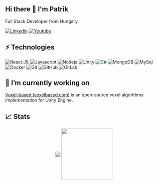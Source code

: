 ## Hi there 👋 I'm Patrik

Full Stack Developer from Hungary.

[![Linkedin](https://img.shields.io/badge/LinkedIn-0077B5?style=flat-square&logo=linkedin&logoColor=white)](https://www.linkedin.com/in/patrikholler/)
[![Youtube](https://img.shields.io/badge/YouTube-FF0000?style=flat-square&logo=youtube&logoColor=white)](https://www.youtube.com/c/patrikholler)

## ⚡ Technologies

![React.JS](https://img.shields.io/badge/-ReactJs-61DAFB?logo=react&logoColor=white&style=flat-square)
![Javascript](https://img.shields.io/badge/-Javascript-yellow?style=flat-square&logo=javascript&logoColor=white)
![Nodejs](https://img.shields.io/badge/-Nodejs-68A063?style=flat-square&logo=Node.js&logoColor=white)
![Unity](https://img.shields.io/badge/Unity-000000?style=flat-square&logo=unity&logoColor=white)
![C#](https://img.shields.io/badge/C%23-9d73d7?style=flat-square&logo=c-sharp&logoColor=white)
![MongoDB](https://img.shields.io/badge/-MongoDB-black?style=flat-square&logo=mongodb)
![MySql](https://img.shields.io/badge/MySQL-00000F?style=flat-square&logo=mysql&logoColor=white)
![Docker](https://img.shields.io/badge/-Docker-black?style=flat-square&logo=docker)
![Git](https://img.shields.io/badge/-Git-black?style=flat-square&logo=git)
![GitHub](https://img.shields.io/badge/-GitHub-181717?style=flat-square&logo=github)
![GitLab](https://img.shields.io/badge/-GitLab-FCA121?style=flat-square&logo=gitlab)

## 🔭 I’m currently working on

[Voxel-based (voxelbased.com)](https://voxelbased.com/) is an open-source voxel algorithms implementation for Unity Engine.


## :chart_with_upwards_trend:     Stats

<p align="center">
  <img
      align="center"
      src="https://github-readme-stats.vercel.app/api/top-langs/?username=patrikholler&layout=compact"
    />
  <img
      align="center"
      height="165"
      src="https://github-readme-stats.vercel.app/api?username=patrikholler&show_icons=true"
    />
</p>
